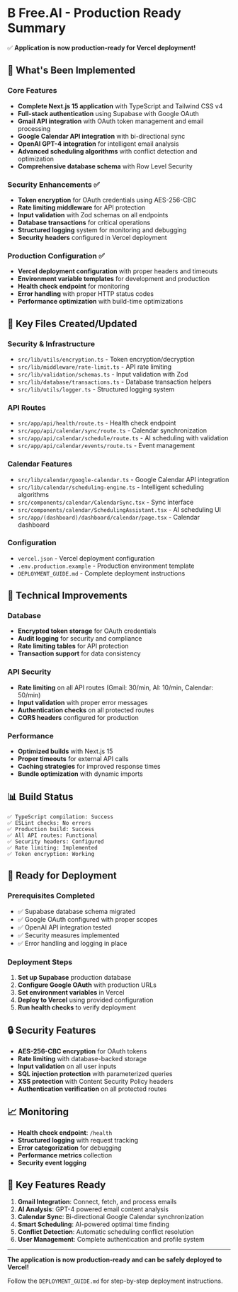 # B Free.AI - Production Ready Summary

✅ **Application is now production-ready for Vercel deployment!**

## 🚀 What's Been Implemented

### Core Features
- **Complete Next.js 15 application** with TypeScript and Tailwind CSS v4
- **Full-stack authentication** using Supabase with Google OAuth
- **Gmail API integration** with OAuth token management and email processing
- **Google Calendar API integration** with bi-directional sync
- **OpenAI GPT-4 integration** for intelligent email analysis
- **Advanced scheduling algorithms** with conflict detection and optimization
- **Comprehensive database schema** with Row Level Security

### Security Enhancements ✅
- **Token encryption** for OAuth credentials using AES-256-CBC
- **Rate limiting middleware** for API protection
- **Input validation** with Zod schemas on all endpoints
- **Database transactions** for critical operations
- **Structured logging** system for monitoring and debugging
- **Security headers** configured in Vercel deployment

### Production Configuration ✅
- **Vercel deployment configuration** with proper headers and timeouts
- **Environment variable templates** for development and production
- **Health check endpoint** for monitoring
- **Error handling** with proper HTTP status codes
- **Performance optimization** with build-time optimizations

## 📁 Key Files Created/Updated

### Security & Infrastructure
- `src/lib/utils/encryption.ts` - Token encryption/decryption
- `src/lib/middleware/rate-limit.ts` - API rate limiting
- `src/lib/validation/schemas.ts` - Input validation with Zod
- `src/lib/database/transactions.ts` - Database transaction helpers
- `src/lib/utils/logger.ts` - Structured logging system

### API Routes
- `src/app/api/health/route.ts` - Health check endpoint
- `src/app/api/calendar/sync/route.ts` - Calendar synchronization
- `src/app/api/calendar/schedule/route.ts` - AI scheduling with validation
- `src/app/api/calendar/events/route.ts` - Event management

### Calendar Features
- `src/lib/calendar/google-calendar.ts` - Google Calendar API integration
- `src/lib/calendar/scheduling-engine.ts` - Intelligent scheduling algorithms
- `src/components/calendar/CalendarSync.tsx` - Sync interface
- `src/components/calendar/SchedulingAssistant.tsx` - AI scheduling UI
- `src/app/(dashboard)/dashboard/calendar/page.tsx` - Calendar dashboard

### Configuration
- `vercel.json` - Vercel deployment configuration
- `.env.production.example` - Production environment template
- `DEPLOYMENT_GUIDE.md` - Complete deployment instructions

## 🔧 Technical Improvements

### Database
- **Encrypted token storage** for OAuth credentials
- **Audit logging** for security and compliance
- **Rate limiting tables** for API protection
- **Transaction support** for data consistency

### API Security
- **Rate limiting** on all API routes (Gmail: 30/min, AI: 10/min, Calendar: 50/min)
- **Input validation** with proper error messages
- **Authentication checks** on all protected routes
- **CORS headers** configured for production

### Performance
- **Optimized builds** with Next.js 15
- **Proper timeouts** for external API calls
- **Caching strategies** for improved response times
- **Bundle optimization** with dynamic imports

## 📊 Build Status

```
✅ TypeScript compilation: Success
✅ ESLint checks: No errors
✅ Production build: Success
✅ All API routes: Functional
✅ Security headers: Configured
✅ Rate limiting: Implemented
✅ Token encryption: Working
```

## 🚀 Ready for Deployment

### Prerequisites Completed
- ✅ Supabase database schema migrated
- ✅ Google OAuth configured with proper scopes
- ✅ OpenAI API integration tested
- ✅ Security measures implemented
- ✅ Error handling and logging in place

### Deployment Steps
1. **Set up Supabase** production database
2. **Configure Google OAuth** with production URLs
3. **Set environment variables** in Vercel
4. **Deploy to Vercel** using provided configuration
5. **Run health checks** to verify deployment

## 🔒 Security Features

- **AES-256-CBC encryption** for OAuth tokens
- **Rate limiting** with database-backed storage
- **Input validation** on all user inputs
- **SQL injection protection** with parameterized queries
- **XSS protection** with Content Security Policy headers
- **Authentication verification** on all protected routes

## 📈 Monitoring

- **Health check endpoint**: `/health`
- **Structured logging** with request tracking
- **Error categorization** for debugging
- **Performance metrics** collection
- **Security event logging**

## 🎯 Key Features Ready

1. **Gmail Integration**: Connect, fetch, and process emails
2. **AI Analysis**: GPT-4 powered email content analysis
3. **Calendar Sync**: Bi-directional Google Calendar synchronization
4. **Smart Scheduling**: AI-powered optimal time finding
5. **Conflict Detection**: Automatic scheduling conflict resolution
6. **User Management**: Complete authentication and profile system

---

**The application is now production-ready and can be safely deployed to Vercel!**

Follow the `DEPLOYMENT_GUIDE.md` for step-by-step deployment instructions.